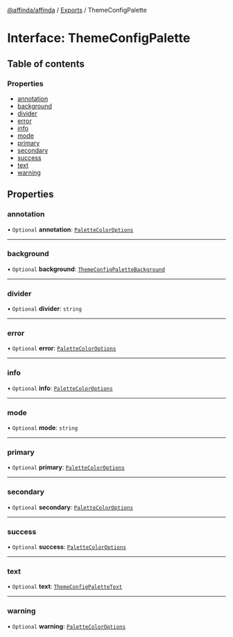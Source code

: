 [@affinda/affinda](../README.md) / [Exports](../modules.md) / ThemeConfigPalette

# Interface: ThemeConfigPalette

## Table of contents

### Properties

- [annotation](ThemeConfigPalette.md#annotation)
- [background](ThemeConfigPalette.md#background)
- [divider](ThemeConfigPalette.md#divider)
- [error](ThemeConfigPalette.md#error)
- [info](ThemeConfigPalette.md#info)
- [mode](ThemeConfigPalette.md#mode)
- [primary](ThemeConfigPalette.md#primary)
- [secondary](ThemeConfigPalette.md#secondary)
- [success](ThemeConfigPalette.md#success)
- [text](ThemeConfigPalette.md#text)
- [warning](ThemeConfigPalette.md#warning)

## Properties

### annotation

• `Optional` **annotation**: [`PaletteColorOptions`](PaletteColorOptions.md)

___

### background

• `Optional` **background**: [`ThemeConfigPaletteBackground`](ThemeConfigPaletteBackground.md)

___

### divider

• `Optional` **divider**: `string`

___

### error

• `Optional` **error**: [`PaletteColorOptions`](PaletteColorOptions.md)

___

### info

• `Optional` **info**: [`PaletteColorOptions`](PaletteColorOptions.md)

___

### mode

• `Optional` **mode**: `string`

___

### primary

• `Optional` **primary**: [`PaletteColorOptions`](PaletteColorOptions.md)

___

### secondary

• `Optional` **secondary**: [`PaletteColorOptions`](PaletteColorOptions.md)

___

### success

• `Optional` **success**: [`PaletteColorOptions`](PaletteColorOptions.md)

___

### text

• `Optional` **text**: [`ThemeConfigPaletteText`](ThemeConfigPaletteText.md)

___

### warning

• `Optional` **warning**: [`PaletteColorOptions`](PaletteColorOptions.md)
